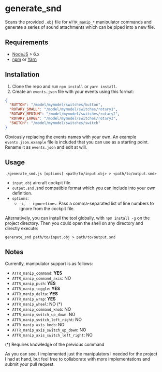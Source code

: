 # generate_snd

Scans the provided `.obj` file for `ATTR_manip_*` manipulator commands and generate a series of sound attachments which can be piped into a new file.

## Requirements

* [NodeJS](https://nodejs.org/es/) > 6.x
* [npm](https://nodejs.org/es/) or [Yarn](https://yarnpkg.com/en/)

## Installation

1. Clone the repo and run `npm install` or `yarn install`.
2. Create an `events.json` file with your events using this format:

```json
{
  "BUTTON": "/model/mymodel/switches/button",
  "ROTARY_SMALL": "/model/mymodel/switches/rotary1",
  "ROTARY_MEDIUM": "/model/mymodel/switches/rotary2",
  "ROTARY_LARGE": "/model/mymodel/switches/rotary3",
  "SWITCH": "/model/mymodel/switches/switch"
}
```

Obviously replacing the events names with your own. An example `events.json.example` file is included that you can use as a starting point. Rename it as `events.json` and edit at will.

## Usage

```
./generate_snd.js [options] <path/to/input.obj> > <path/to/output.snd>
```

* `input.obj` aircraft cockpit file.
* `output.snd` .snd compatible format which you can include into your own definition.
* `options`:
	* `-i, --ignorelines`: Pass a comma-separated list of line numbers to ignore from the cockpit file. 

Alternatively, you can install the tool globally, with `npm install -g` on the project directory. Then you could open the shell on any directory and directly execute:

```
generate_snd path/to/input.obj > path/to/output.snd
```

## Notes

Currently, manipulator support is as follows:

* `ATTR_manip_command`: **YES**
* `ATTR_manip_command_axis`: NO
* `ATTR_manip_push`: **YES**
* `ATTR_manip_toggle`: **YES**
* `ATTR_manip_delta`: **YES**
* `ATTR_manip_wrap`: **YES**
* `ATTR_manip_wheel`: NO (*)
* `ATTR_manip_command_knob`: NO
* `ATTR_manip_switch_up_down`: NO
* `ATTR_manip_switch_left_right`: NO
* `ATTR_manip_axis_knob`: NO
* `ATTR_manip_axis_switch_up_down`: NO
* `ATTR_manip_axis_switch_left_right`: NO

(*) Requires knowledge of the previous command

As you can see, I implemented just the manipulators I needed for the project I had at hand, but feel free to collaborate with more implementations and submit your pull request.
